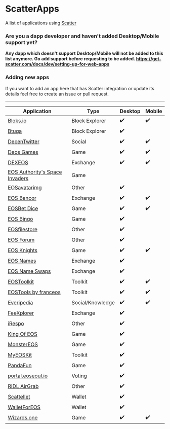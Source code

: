 # ScatterApps

A list of applications using [Scatter](https://get-scatter.com)

### Are you a dapp developer and haven't added Desktop/Mobile support yet?

**Any dapp which doesn't support Desktop/Mobile will not be added to this list anymore. Go add support before requesting to be added.
https://get-scatter.com/docs/dev/setting-up-for-web-apps**

### Adding new apps

If you want to add an app here that has Scatter integration or update its details feel free to create an issue or pull request.

-------------

| Application | Type | Desktop | Mobile | 
| -- | -- | -- | -- |
| [Bloks.io](https://bloks.io/) | Block Explorer | :heavy_check_mark: | :heavy_check_mark: |
| [Btuga](https://btuga.io/) | Block Explorer | :heavy_check_mark: | |
| [DecenTwitter](http://decentwitter.com) | Social | :heavy_check_mark: | :heavy_check_mark: |
| [Deos Games](https://deosgames.com) | Game | :heavy_check_mark: | :heavy_check_mark: |
| [DEXEOS](https://dexeos.io/) | Exchange | :heavy_check_mark: | :heavy_check_mark: |
| [EOS Authority's Space Invaders](https://eosauthority.com/spaceMainnet) | Game | | |
| [EOSavatarimg](https://eosavatarimg.now.sh) | Other | :heavy_check_mark: | |
| [EOS Bancor](https://eos.bancor.network/) | Exchange | :heavy_check_mark: | :heavy_check_mark: |
| [EOSBet Dice](https://dice.eosbet.io/) | Game | :heavy_check_mark: | :heavy_check_mark: |
| [EOS Bingo](https://eosbingo.net) | Game | :heavy_check_mark: | |
| [EOSfilestore](https://eosfilestore.now.sh) | Other | :heavy_check_mark: | |
| [EOS Forum](https://eos-forum.org) | Other | :heavy_check_mark: | |
| [EOS Knights](http://eosknights.io) | Game | :heavy_check_mark: | :heavy_check_mark: |
| [EOS Names](http://eosnames.net) | Exchange | :heavy_check_mark: | |
| [EOS Name Swaps](https://www.eosnameswaps.com) | Exchange | :heavy_check_mark: | |
| [EOSToolkit](https://eostoolkit.io) | Toolkit | :heavy_check_mark: | :heavy_check_mark: |
| [EOSTools by franceos](https://tools.franceos.fr) | Toolkit | :heavy_check_mark: | :heavy_check_mark: |
| [Everipedia](https://everipedia.org/) | Social/Knowledge | :heavy_check_mark: | :heavy_check_mark: |
| [FeeXplorer](https://eos.feexplorer.io) | Exchange | :heavy_check_mark: | |
| [iRespo](https://www.irespo.com/) | Other | :heavy_check_mark: | |
| [King Of EOS](https://kingofeos.com) | Game | :heavy_check_mark: | |
| [MonsterEOS](http://monstereos.io) | Game | :heavy_check_mark: | |
| [MyEOSKit](https://www.myeoskit.com) | Toolkit | :heavy_check_mark: | |
| [PandaFun](http://game.pandafun.io) | Game | :heavy_check_mark: | |
| [portal.eoseoul.io](https://portal.eoseoul.io) | Voting | :heavy_check_mark: | |
| [RIDL AirGrab](https://ridl.get-scatter.com) | Other | :heavy_check_mark: | |
| [Scattellet](https://scattellet.com) | Wallet | :heavy_check_mark: | |
| [WalletForEOS](http://www.walletforeos.com/) | Wallet | :heavy_check_mark: | |
| [Wizards.one](https://game.wizards.one) | Game | :heavy_check_mark: | :heavy_check_mark: |
